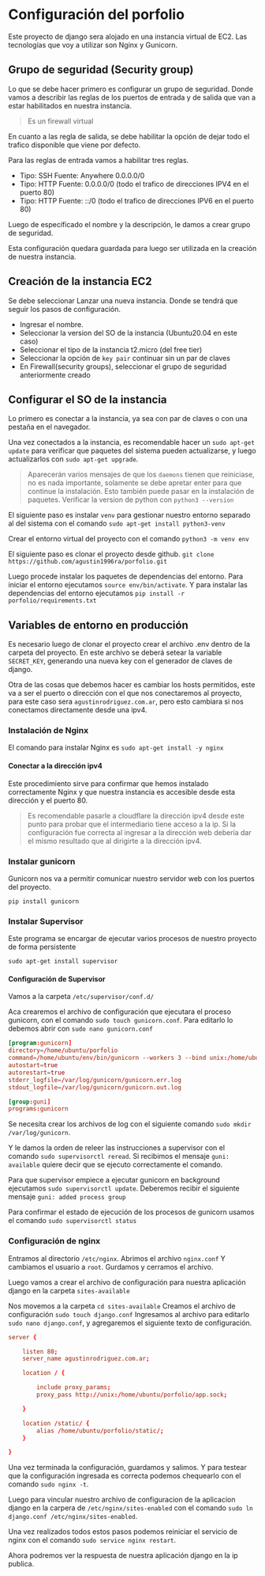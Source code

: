 # Configuración del porfolio

Este proyecto de django sera alojado en una instancia virtual de EC2.
Las tecnologías que voy a utilizar son Nginx y Gunicorn.

## Grupo de seguridad (Security group)

Lo que se debe hacer primero es configurar un grupo de seguridad. Donde vamos a describir las reglas de los puertos de entrada y de salida que van a estar habilitados en nuestra instancia.
> Es un firewall virtual

En cuanto a las regla de salida, se debe habilitar la opción de dejar todo el trafico disponible que viene por defecto.

Para las reglas de entrada vamos a habilitar tres reglas.

- Tipo: SSH  Fuente: Anywhere 0.0.0.0/0
- Tipo: HTTP  Fuente: 0.0.0.0/0  (todo el trafico de direcciones IPV4 en el puerto 80)
- Tipo: HTTP Fuente: ::/0 (todo el trafico de direcciones IPV6 en el puerto 80)

Luego de especificado el nombre y la descripción, le damos a crear grupo de seguridad.

Esta configuración quedara guardada para luego ser utilizada en la creación de nuestra instancia.

## Creación de la instancia EC2

Se debe seleccionar Lanzar una nueva instancia. Donde se tendrá que seguir los pasos de configuración.

- Ingresar el nombre.
- Seleccionar la version del SO de la instancia (Ubuntu20.04 en este caso)
- Seleccionar el tipo de la instancia t2.micro (del free tier)
- Seleccionar la opción de `key pair` continuar sin un par de claves
- En Firewall(security groups), seleccionar el grupo de seguridad anteriormente creado

## Configurar el SO de la instancia

Lo primero es conectar a la instancia, ya sea con par de claves o con una pestaña en el navegador.

Una vez conectados a la instancia, es recomendable hacer un `sudo apt-get update` para verificar que paquetes del sistema pueden actualizarse, y luego actualizarlos con `sudo apt-get upgrade`.

> Aparecerán varios mensajes de que los `daemons` tienen que reiniciase, no es nada importante, solamente se debe apretar enter para que continue la instalación. Esto también puede pasar en la instalación de paquetes.
> Verificar la version de python con `python3 --version`

El siguiente paso es instalar `venv` para gestionar nuestro entorno separado al del sistema con el comando `sudo apt-get install python3-venv`

Crear el entorno virtual del proyecto con el comando `python3 -m venv env`

El siguiente paso es clonar el proyecto desde github.
`git clone https://github.com/agustin1996ra/porfolio.git`

Luego procede instalar los paquetes de dependencias del entorno. Para iniciar el entorno ejecutamos `source env/bin/activate`. Y para instalar las dependencias del entorno ejecutamos `pip install -r porfolio/requirements.txt`

## Variables de entorno en producción

Es necesario luego de clonar el proyecto crear el archivo .env dentro de la carpeta del proyecto. En este archivo se deberá setear la variable `SECRET_KEY`, generando una nueva key con el generador de claves de django.

Otra de las cosas que debemos hacer es cambiar los hosts permitidos, este va a ser el puerto o dirección con el que nos conectaremos al proyecto, para este caso sera `agustinrodriguez.com.ar`, pero esto cambiara si nos conectamos directamente desde una ipv4.

### Instalación de Nginx

El comando para instalar Nginx es `sudo apt-get install -y nginx`

#### Conectar a la dirección ipv4

Este procedimiento sirve para confirmar que hemos instalado correctamente Nginx y que nuestra instancia es accesible desde esta dirección y el puerto 80.

> Es recomendable pasarle a cloudflare la dirección ipv4 desde este punto para probar que el intermediario tiene acceso a la ip. Si la configuración fue correcta al ingresar a la dirección web debería dar el mismo resultado que al dirigirte a la dirección ipv4.

### Instalar gunicorn

Gunicorn nos va a permitir comunicar nuestro servidor web con los puertos del proyecto.

`pip install gunicorn`

### Instalar Supervisor

Este programa se encargar de ejecutar varios procesos de nuestro proyecto de forma persistente

`sudo apt-get install supervisor`

#### Configuración de Supervisor

Vamos a la carpeta `/etc/supervisor/conf.d/`

Aca crearemos el archivo de configuración que ejecutara el proceso gunicorn, con el comando `sudo touch gunicorn.conf`.
Para editarlo lo debemos abrir con `sudo nano gunicorn.conf`

```conf
[program:gunicorn]
directory=/home/ubuntu/porfolio
command=/home/ubuntu/env/bin/gunicorn --workers 3 --bind unix:/home/ubuntu/porfolio/app.sock app.wsgi:application  
autostart=true
autorestart=true
stderr_logfile=/var/log/gunicorn/gunicorn.err.log
stdout_logfile=/var/log/gunicorn/gunicorn.out.log

[group:guni]
programs:gunicorn
```

Se necesita crear los archivos de log con el siguiente comando `sudo mkdir /var/log/gunicorn`.

Y le damos la orden de releer las instrucciones a supervisor con el comando `sudo supervisorctl reread`. Si recibimos el mensaje `guni: available` quiere decir que se ejecuto correctamente el comando.

Para que supervisor empiece a ejecutar gunicorn en background ejecutamos `sudo supervisorctl update`. Deberemos recibir el siguiente mensaje `guni: added process group`

Para confirmar el estado de ejecución de los procesos de gunicorn usamos el comando `sudo supervisorctl status`

### Configuración de nginx

Entramos al directorio `/etc/nginx`.
Abrimos el archivo `nginx.conf`
Y cambiamos el usuario a `root`.
Gurdamos y cerramos el archivo.

Luego vamos a crear el archivo de configuración para nuestra aplicación django en la carpeta `sites-available`

Nos movemos a la carpeta `cd sites-available`
Creamos el archivo de configuración `sudo touch django.conf`
Ingresamos al archivo para editarlo `sudo nano django.conf`, y agregaremos el siguiente texto de configuración.

```conf
server {

    listen 80;
    server_name agustinrodriguez.com.ar;

    location / {

        include proxy_params;
        proxy_pass http://unix:/home/ubuntu/porfolio/app.sock;

    }

    location /static/ {
        alias /home/ubuntu/porfolio/static/;
    }

}
```

Una vez terminada la configuración, guardamos y salimos. Y para testear que la configuración ingresada es correcta podemos chequearlo con el comando `sudo nginx -t`.

Luego para vincular nuestro archivo de configuracion de la aplicacion django en la carpera de `/etc/nginx/sites-enabled` con el comando `sudo ln django.conf /etc/nginx/sites-enabled`.

Una vez realizados todos estos pasos podemos reiniciar el servicio de nginx con el comando `sudo service nginx restart`.

Ahora podremos ver la respuesta de nuestra aplicación django en la ip publica.